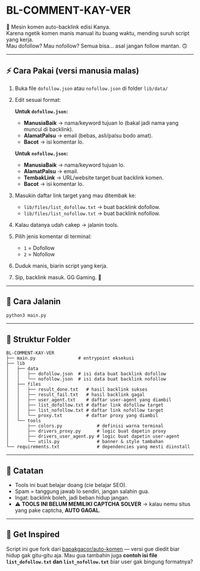 # BL-COMMENT-KAY-VER

💬 Mesin komen auto-backlink edisi Kanya.  
Karena ngetik komen manis manual itu buang waktu, mending suruh script yang kerja.  
Mau dofollow? Mau nofollow? Semua bisa... asal jangan follow mantan. 🙃

---

## ⚡ Cara Pakai (versi manusia malas)
1. Buka file `dofollow.json` atau `nofollow.json` di folder `lib/data/`
2. Edit sesuai format:  

   **Untuk `dofollow.json`:**
   - **ManusiaBaik** → nama/keyword tujuan lo (bakal jadi nama yang muncul di backlink).  
   - **AlamatPalsu** → email (bebas, asli/palsu bodo amat).  
   - **Bacot** → isi komentar lo.  

   **Untuk `nofollow.json`:**
   - **ManusiaBaik** → nama/keyword tujuan lo.  
   - **AlamatPalsu** → email.  
   - **TembakLink** → URL/website target buat backlink komen.  
   - **Bacot** → isi komentar lo.  

3. Masukin daftar link target yang mau ditembak ke:
   - `lib/files/list_dofollow.txt` → buat backlink dofollow.  
   - `lib/files/list_nofollow.txt` → buat backlink nofollow.  

4. Kalau datanya udah cakep → jalanin tools.  
5. Pilih jenis komentar di terminal:  
   - `1` = Dofollow  
   - `2` = Nofollow  
6. Duduk manis, biarin script yang kerja.  
7. Sip, backlink masuk. GG Gaming. 🥶

---

## 🚀 Cara Jalanin
```bash
python3 main.py
````

---

## 📂 Struktur Folder

```
BL-COMMENT-KAY-VER
├── main.py                # entrypoint eksekusi
├── lib
│   ├── data
│   │   ├── dofollow.json  # isi data buat backlink dofollow
│   │   └── nofollow.json  # isi data buat backlink nofollow
│   ├── files
│   │   ├── result_done.txt   # hasil backlink sukses
│   │   ├── result_fail.txt   # hasil backlink gagal
│   │   ├── user_agent.txt    # daftar user-agent yang diambil
│   │   ├── list_dofollow.txt # daftar link dofollow target
│   │   ├── list_nofollow.txt # daftar link nofollow target
│   │   └── proxy.txt         # daftar proxy yang diambil
│   └── tools
│       ├── colors.py             # definisi warna terminal
│       ├── drivers_proxy.py      # logic buat dapetin proxy
│       ├── drivers_user_agent.py # logic buat dapetin user-agent
│       └── utils.py              # banner & style tambahan
└── requirements.txt              # dependencies yang mesti diinstall
```

---

## 🐸 Catatan

* Tools ini buat belajar doang (cie belajar SEO).
* Spam = tanggung jawab lo sendiri, jangan salahin gua.
* Ingat: backlink boleh, jadi beban hidup jangan.
* ⚠️ **TOOLS INI BELUM MEMILIKI CAPTCHA SOLVER** → kalau nemu situs yang pake captcha, **AUTO GAGAL**.

---

## 🌌 Get Inspired

Script ini gue fork dari [bapakgacor/auto-komen](https://github.com/bapakgacor/auto-komen)
— versi gue diedit biar hidup gak gitu-gitu aja.
Mau gua tambahin juga **contoh isi file `list_dofollow.txt` dan `list_nofollow.txt`** biar user gak bingung formatnya?
```
